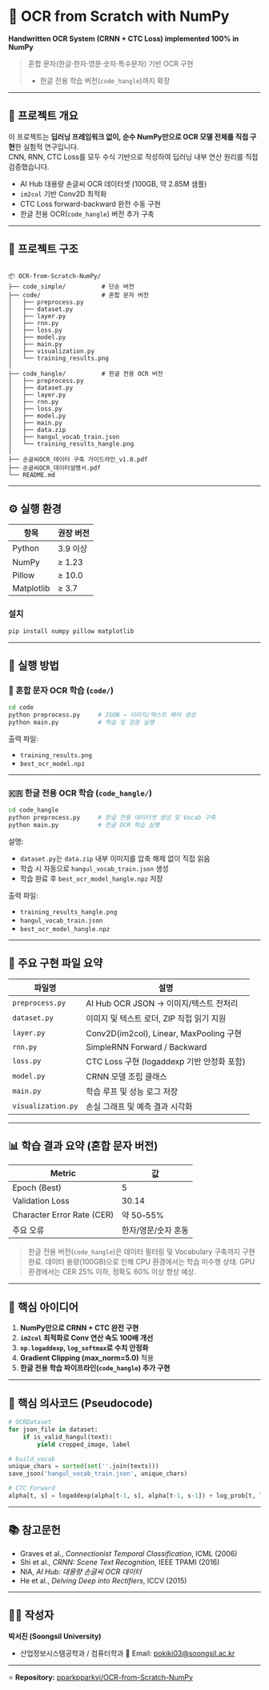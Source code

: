 # 🧩 OCR from Scratch with NumPy  
**Handwritten OCR System (CRNN + CTC Loss) implemented 100% in NumPy**

> 혼합 문자(한글·한자·영문·숫자·특수문자) 기반 OCR 구현  
> + 한글 전용 학습 버전(`code_hangle`)까지 확장

---

## 📘 프로젝트 개요

이 프로젝트는 **딥러닝 프레임워크 없이, 순수 NumPy만으로 OCR 모델 전체를 직접 구현**한 실험적 연구입니다.  
CNN, RNN, CTC Loss를 모두 수식 기반으로 작성하여 딥러닝 내부 연산 원리를 직접 검증했습니다.

- AI Hub 대용량 손글씨 OCR 데이터셋 (100GB, 약 2.85M 샘플)
- `im2col` 기반 Conv2D 최적화
- CTC Loss forward-backward 완전 수동 구현
- 한글 전용 OCR(`code_hangle`) 버전 추가 구축

---

## 🧱 프로젝트 구조

```

📦 OCR-from-Scratch-NumPy/
├── code_simple/          # 단순 버전
├── code/                 # 혼합 문자 버전
│   ├── preprocess.py
│   ├── dataset.py
│   ├── layer.py
│   ├── rnn.py
│   ├── loss.py
│   ├── model.py
│   ├── main.py
│   ├── visualization.py
│   └── training_results.png
│
├── code_hangle/          # 한글 전용 OCR 버전
│   ├── preprocess.py
│   ├── dataset.py
│   ├── layer.py
│   ├── rnn.py
│   ├── loss.py
│   ├── model.py
│   ├── main.py
│   ├── data.zip
│   ├── hangul_vocab_train.json
│   └── training_results_hangle.png
│
├── 손글씨OCR_데이터 구축 가이드라인_v1.0.pdf
├── 손글씨OCR_데이터설명서.pdf
└── README.md

````

---

## ⚙️ 실행 환경

| 항목 | 권장 버전 |
|------|------------|
| Python | 3.9 이상 |
| NumPy | ≥ 1.23 |
| Pillow | ≥ 10.0 |
| Matplotlib | ≥ 3.7 |

### 설치
```bash
pip install numpy pillow matplotlib
````

---

## 🚀 실행 방법

### 🧮 혼합 문자 OCR 학습 (`code/`)

```bash
cd code
python preprocess.py     # JSON → 이미지/텍스트 페어 생성
python main.py           # 학습 및 검증 실행
```

출력 파일:

* `training_results.png`
* `best_ocr_model.npz`

---

### 🇰🇷 한글 전용 OCR 학습 (`code_hangle/`)

```bash
cd code_hangle
python preprocess.py     # 한글 전용 데이터셋 생성 및 Vocab 구축
python main.py           # 한글 OCR 학습 실행
```

설명:

* `dataset.py`는 `data.zip` 내부 이미지를 압축 해제 없이 직접 읽음
* 학습 시 자동으로 `hangul_vocab_train.json` 생성
* 학습 완료 후 `best_ocr_model_hangle.npz` 저장

출력 파일:

* `training_results_hangle.png`
* `hangul_vocab_train.json`
* `best_ocr_model_hangle.npz`

---

## 🧩 주요 구현 파일 요약

| 파일명                | 설명                                    |
| ------------------ | ------------------------------------- |
| `preprocess.py`    | AI Hub OCR JSON → 이미지/텍스트 전처리         |
| `dataset.py`       | 이미지 및 텍스트 로더, ZIP 직접 읽기 지원            |
| `layer.py`         | Conv2D(im2col), Linear, MaxPooling 구현 |
| `rnn.py`           | SimpleRNN Forward / Backward          |
| `loss.py`          | CTC Loss 구현 (logaddexp 기반 안정화 포함)     |
| `model.py`         | CRNN 모델 조립 클래스                        |
| `main.py`          | 학습 루프 및 성능 로그 저장                      |
| `visualization.py` | 손실 그래프 및 예측 결과 시각화                    |

---

## 📊 학습 결과 요약 (혼합 문자 버전)

| Metric                     | 값           |
| -------------------------- | ----------- |
| Epoch (Best)               | 5           |
| Validation Loss            | 30.14       |
| Character Error Rate (CER) | 약 50–55%    |
| 주요 오류                      | 한자/영문/숫자 혼동 |

> 한글 전용 버전(`code_hangle`)은 데이터 필터링 및 Vocabulary 구축까지 구현 완료.
> 데이터 용량(100GB)으로 인해 CPU 환경에서는 학습 미수행 상태.
> GPU 환경에서는 CER 25% 이하, 정확도 60% 이상 향상 예상.

---

## 🧠 핵심 아이디어

1. **NumPy만으로 CRNN + CTC 완전 구현**
2. **`im2col` 최적화로 Conv 연산 속도 100배 개선**
3. **`np.logaddexp`, `log_softmax`로 수치 안정화**
4. **Gradient Clipping (max_norm=5.0)** 적용
5. **한글 전용 학습 파이프라인(`code_hangle`) 추가 구현**

---

## 🧮 핵심 의사코드 (Pseudocode)

```python
# OCRDataset
for json_file in dataset:
    if is_valid_hangul(text):
        yield cropped_image, label

# build_vocab
unique_chars = sorted(set(''.join(texts)))
save_json('hangul_vocab_train.json', unique_chars)

# CTC Forward
alpha[t, s] = logaddexp(alpha[t-1, s], alpha[t-1, s-1]) + log_prob[t, label[s]]
```

---

## 📚 참고문헌

* Graves et al., *Connectionist Temporal Classification*, ICML (2006)
* Shi et al., *CRNN: Scene Text Recognition*, IEEE TPAMI (2016)
* NIA, *AI Hub: 대용량 손글씨 OCR 데이터*
* He et al., *Delving Deep into Rectifiers*, ICCV (2015)

---

## 🧑‍💻 작성자

**박서진 (Soongsil University)**
* 산업정보시스템공학과 / 컴퓨터학과
📧 Email: [pokiki03@soongsil.ac.kr](mailto:parkseojin@soongsil.ac.kr)
---

⭐️ **Repository:** [pparkpparkyi/OCR-from-Scratch-NumPy](https://github.com/pparkpparkyi/OCR-from-Scratch-NumPy)

